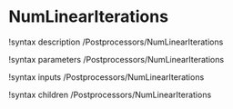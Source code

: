<!-- MOOSE Documentation Stub: Remove this when content is added. -->

# NumLinearIterations
!syntax description /Postprocessors/NumLinearIterations

!syntax parameters /Postprocessors/NumLinearIterations

!syntax inputs /Postprocessors/NumLinearIterations

!syntax children /Postprocessors/NumLinearIterations
